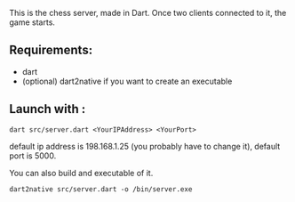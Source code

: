 This is the chess server, made in Dart. Once two clients connected to it, the game starts.

## Requirements:
- dart 
- (optional) dart2native if you want to create an executable

## Launch with :
```
dart src/server.dart <YourIPAddress> <YourPort>
```
default ip address is 198.168.1.25 (you probably have to change it), default port is 5000.

You can also build and executable of it.
```
dart2native src/server.dart -o /bin/server.exe
```



